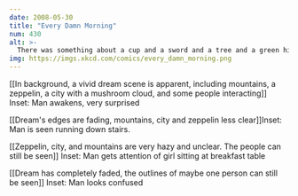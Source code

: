 ```yaml
---
date: 2008-05-30
title: "Every Damn Morning"
num: 430
alt: >-
  There was something about a cup and a sword and a tree and a green hill ...
img: https://imgs.xkcd.com/comics/every_damn_morning.png
---
```

[[In background, a vivid dream scene is apparent, including mountains, a zeppelin, a city with a mushroom cloud, and some people interacting]] Inset: Man awakens, very surprised

[[Dream's edges are fading, mountains, city and zeppelin less clear]]Inset: Man is seen running down stairs.

[[Zeppelin, city, and mountains are very hazy and unclear. The people can still be seen]] Inset: Man gets attention of girl sitting at breakfast table

[[Dream has completely faded, the outlines of maybe one person can still be seen]] Inset: Man looks confused

